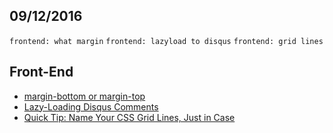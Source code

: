 09/12/2016
----------

`frontend: what margin` `frontend: lazyload to disqus` `frontend: grid lines`
 
## Front-End

- [margin-bottom or margin-top](https://css-tricks.com/margin-bottom-margin-top/amp/)
- [Lazy-Loading Disqus Comments](https://css-tricks.com/lazy-loading-disqus-comments/)
- [Quick Tip: Name Your CSS Grid Lines, Just in Case](https://webdesign.tutsplus.com/tutorials/quick-tip-name-your-css-grid-lines-just-in-case--cms-27844)
